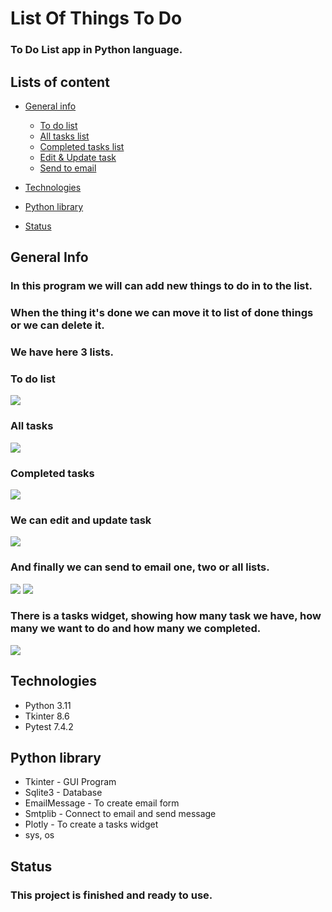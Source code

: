 # List Of Things To Do
### To Do List app in Python language.


## Lists of content
* [General info](https://github.com/GabrielKozlowski/To_Do_List/blob/master/README.md#general-info)  
    - [To do list](https://github.com/GabrielKozlowski/To_Do_List/blob/master/README.md#to-do-list)
    - [All tasks list](https://github.com/GabrielKozlowski/To_Do_List/blob/master/README.md#all-tasks)  
    - [Completed tasks list](https://github.com/GabrielKozlowski/To_Do_List/blob/master/README.md#completed-tasks)  
    - [Edit & Update task](https://github.com/GabrielKozlowski/To_Do_List/blob/master/README.md#we-can-edit-and-update-task)  
    - [Send to email](https://github.com/GabrielKozlowski/To_Do_List/blob/master/README.md#and-finally-we-can-send-to-email-one-two-or-all-lists)
      
* [Technologies](https://github.com/GabrielKozlowski/To_Do_List/blob/master/README.md#technologie)
* [Python library](https://github.com/GabrielKozlowski/To_Do_List/blob/master/README.md#python-library)
* [Status](https://github.com/GabrielKozlowski/To_Do_List/blob/master/README.md#status)


## General Info

### In this program we will can add new things to do in to the list. 
### When the thing it's done we can move it to list of done things or we can delete it.
### We have here 3 lists.

### To do list
<img src="/images/to_do_tasks.png">

### All tasks
<img src="/images/all_tasks.png">

### Completed tasks
<img src="/images/completed_tasks.png">

### We can edit and update task
<img src="/images/update_task.png">

### And finally we can send to email one, two or all lists.
<img src="/images/send_email.png">
<img src="/images/email_view.png">

### There is a tasks widget, showing how many task we have, how many we want to do and how many we completed.
<img src="/images/tasks_chart.png">

## Technologies

<ul>
    <li>Python 3.11</li>
    <li>Tkinter 8.6</li>
    <li>Pytest 7.4.2</li>
</ul>


## Python library

<ul>
    <li>Tkinter - GUI Program</li>
    <li>Sqlite3 - Database </li>
    <li>EmailMessage - To create email form</li>
    <li>Smtplib - Connect to email and send message</li>
    <li>Plotly - To create a tasks widget</li>
    <li>sys, os</li>
</ul>


## Status

### This project is finished and ready to use.




